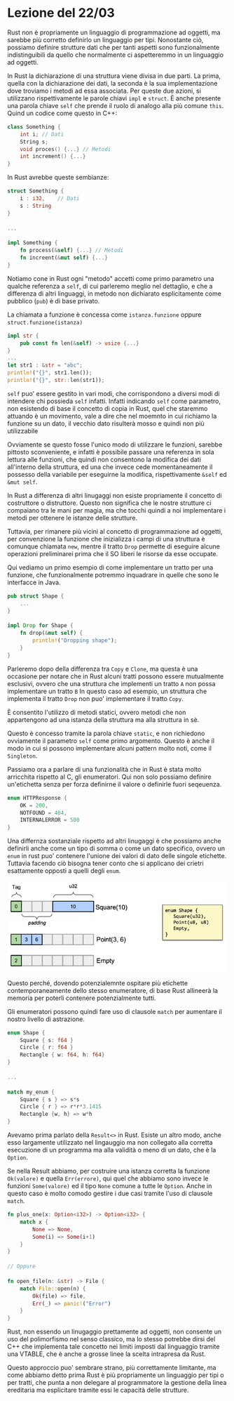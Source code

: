 # Lezione del 22/03

Rust non è propriamente un linguaggio di programmazione ad oggetti, ma sarebbe più corretto definirlo un linguaggio per tipi.
Nonostante ciò, possiamo definire strutture dati che per tanti aspetti sono funzionalmente indistinguibili da quello che normalmente ci aspetteremmo in un linguaggio ad oggetti.
 
In Rust la dichiarazione di una struttura viene divisa in due parti.
La prima, quella con la dichiarazione dei dati, la seconda è la sua implementazione dove troviamo i metodi ad essa associata.
Per queste due azioni, si utilizzano rispettivamente le parole chiavi `impl` e `struct`.
È anche presente una parola chiave `self` che prende il ruolo di analogo alla più comune `this`.
Quind un codice come questo in C++:

```C++
class Something {
    int i; // Dati
    String s;
    void proces() {...} // Metodi
    int increment() {...}
}
```

In Rust avrebbe queste sembianze:

```rust
struct Something {
    i : i32,    // Dati
    s : String
}

...

impl Something {
    fn process(&self) {...} // Metodi 
    fn increent(&mut self) {...}
}
```

Notiamo cone in Rust ogni "metodo" accetti come primo parametro una qualche referenza a `self`, di cui parleremo meglio nel dettaglio, e che a differenza di altri linguaggi, in metodo non dichiarato esplicitamente come pubblico (`pub`) è di base privato.

La chiamata a funzione è concessa come `istanza.funzione` oppure `struct.funzione(istanza)`

```rust
impl str {
    pub const fn len(&self) -> usize {...}
}
...
let str1 : &str = "abc";
println!("{}", str1.len());
println!("{}", str::len(str1));
```

`self` puo' essere gestito in vari modi, che corrispondono a diversi modi di intendere chi possieda `self` infatti.
Infatti indicando `self` come parametro, non esistendo di base il concetto di copia in Rust, quel che staremmo attuando è un movimento, vale a dire che nel moemnto in cui richiamo la funzione su un dato, il vecchio dato risulterà mosso e quindi non più utilizzabile

Ovviamente se questo fosse l'unico modo di utilizzare le funzioni, sarebbe pittosto sconveniente, e infatti è possibile passare una referenza in sola lettura alle funzioni, che quindi non consentono la modifica dei dati all'interno della struttura, ed una che invece cede momentaneamente il possesso della variabile per eseguirne la modifica, rispettivamente `&self` ed `&mut self`.

In Rust a differenza di altri linugaggi non esiste propriamente il concetto di costruttore o distruttore.
Questo non significa che le nostre strutture ci compaiano tra le mani per magia, ma che tocchi quindi a noi implementare i metodi per ottenere le istanze delle strutture.

Tuttavia, per rimanere più vicini al concetto di programmazione ad oggetti, per convenzione la funzione che inizializza i campi di una struttura è comunque chiamata `new`, mentre il tratto `Drop` permette di eseguire alcune operazioni preliminarei prima che il SO liberi le risorse da esse occupate.

Qui vediamo un primo esempio di come implementare un tratto per una funzione, che funzionalmente potremmo inquadrare in quelle che sono le interfacce in Java.

```rust
pub struct Shape {
    ...
}

impl Drop for Shape {
    fn drop(&mut self) {
        println!("Dropping shape");
    }
}
```

Parleremo dopo della differenza tra `Copy` e `Clone`, ma questa è una occasione per notare che in Rust alcuni tratti possono essere mutualmente esclusivi, ovvero che una struttura che implementi un tratto `A` non possa implementare un tratto `B`
In questo caso ad esempio, un struttura che implementa il tratto `Drop` non puo' implementare il tratto `Copy`.

È consentito l'utilizzo di metodi statici, ovvero metodi che non appartengono ad una istanza della struttura ma alla struttura in sè.

Questo è concesso tramite la parola chiave `static`, e non richiedono ovviamente il parametro `self` come primo argomento.
Questo è anche il modo in cui si possono implementare alcuni pattern molto noti, come il `Singleton`.

Passiamo ora a parlare di una funzionalità che in Rust è stata molto arricchita rispetto al C, gli enumeratori.
Qui non solo possiamo definire un'etichetta senza per forza definirne il valore o definirle fuori seqeuenza.

```rust
enum HTTPResponse {
    OK = 200,
    NOTFOUND = 404,
    INTERNALERROR = 500
}
```

Una differnza sostanziale rispetto ad altri linugaggi è che possiamo anche definirli anche come un tipo di somma o come un dato specifico, ovvero un `enum` in rust puo' contenere l'unione dei valori di dato delle singole etichette.
Tuttavia facendo ciò bisogna tener conto che si applicano dei crietri esattamente opposti a quelli degli `enum`.

![](../imgs/2022-03-23-14-39-57.png)
 
Questo perché, dovendo potenzialemnte ospitare più etichette contemporaneamente dello stesso enumeratore, di base Rust allineerà la memoria per poterli contenere potenzialmente tutti.

Gli enumeratori possono quindi fare uso di clausole `match` per aumentare il nostro livello di astrazione.

```rust
enum Shape {
    Square { s: f64 }
    Circle { r: f64 }
    Rectangle { w: f64, h: f64}
}

...

match my_enum {
    Square { s } => s*s
    Circle { r } => r*r*3.1415
    Rectangle {w, h} => w*h
}
```

Avevamo prima parlato della `Result<>` in Rust.
Esiste un altro modo, anche esso largamente utilizzato nel lingauggio ma non collegato alla corretta esecuzione di un programma ma alla validità o meno di un dato, che è la `Option`.

Se nella Result abbiamo, per costruire una istanza corretta la funzione `Ok(valore)` e quella `Err(errore)`, qui quel che abbiamo sono invece le funzioni `Some(valore)` ed il tipo `None` comune a tutte le `Option`.
Anche in questo caso è molto comodo gestire i due casi tramite l'uso di clausole `match`. 

```rust
fn plus_one(x: Option<i32>) -> Option<i32> {
    match x {
        None => None,
        Some(i) => Some(i+1)
    }
}

// Oppure

fn open_file(n: &str) -> File {
    match File::open(n) {
        Ok(file) => file,
        Err(_) => panic!("Error")
    }
}
```

Rust, non essendo un linugaggio prettamente ad oggetti, non consente un uso del polimorfismo nel senso classico, ma lo stesso potrebbe dirsi del C++ che implementa tale concetto nei limiti imposti dal linguaggio tramite una VTABLE, che è anche a grosse linee la scelta intrapresa da Rust.

Questo approccio puo' sembrare strano, più correttamente limitante, ma come abbiamo detto prima Rust è più propriamente un linguaggio per tipi o per tratti, che punta a non delegare al programmatore la gestione della linea ereditaria ma esplicitare tramite essi le capacità delle strutture.
